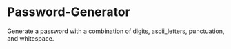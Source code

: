 # Password-Generator
Generate a password with a combination of digits, ascii_letters, punctuation, and whitespace.
